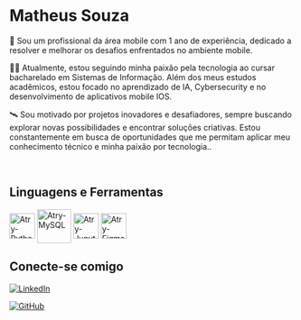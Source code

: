 
# Matheus Souza 

💼 Sou um profissional da área mobile com 1 ano de experiência, dedicado a resolver e melhorar os desafios enfrentados no ambiente mobile. 

👨‍🎓 Atualmente, estou seguindo minha paixão pela tecnologia ao cursar bacharelado em Sistemas de Informação. Além dos meus estudos acadêmicos, estou focado no aprendizado de IA, Cybersecurity e no desenvolvimento de aplicativos mobile IOS.

🛰 Sou motivado por projetos inovadores e desafiadores, sempre buscando explorar novas possibilidades e encontrar soluções criativas. Estou constantemente em busca de oportunidades que me permitam aplicar meu conhecimento técnico e minha paixão por tecnologia..

<div style="display: inline_block"><br>
  <h2 align = "left"> Linguagens e Ferramentas </h2>
  
  <img align="center" alt="Atry-Python" height="45" width="45" src="https://img.itch.zone/aW1hZ2UvMTIzMzU0OC83MTkzMjIzLnBuZw==/347x500/bOhDrd.png">
  <img align="center" alt="Atry-MySQL" height="60" width="60" src="https://cdn.jsdelivr.net/gh/devicons/devicon/icons/mysql/mysql-original-wordmark.svg">
  <img align="center" alt="Atry-Jupyter_note" height="45" width="45" src="https://img.icons8.com/fluency/48/null/jupyter.png"/>
 <img align="center" alt="Atry-Figma" height="45" width="45" src="https://cdn.discordapp.com/attachments/798631748421943347/1082789365228503110/1676670770335.png"/>



## Conecte-se comigo
[![LinkedIn](https://img.shields.io/badge/LinkedIn-0A66C2?style=for-the-badge&logo=linkedin&logoColor=white)](https://www.linkedin.com/in/matheus-souza-578b4714b/)

[![GitHub](https://img.shields.io/badge/GitHub-000?style=for-the-badge&logo=github&logoColor=fff)](Matheus-Dev-Souza)
